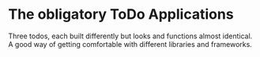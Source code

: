 # The obligatory ToDo Applications

Three todos, each built differently but looks and functions almost identical. A good way of getting comfortable with different libraries and frameworks.

